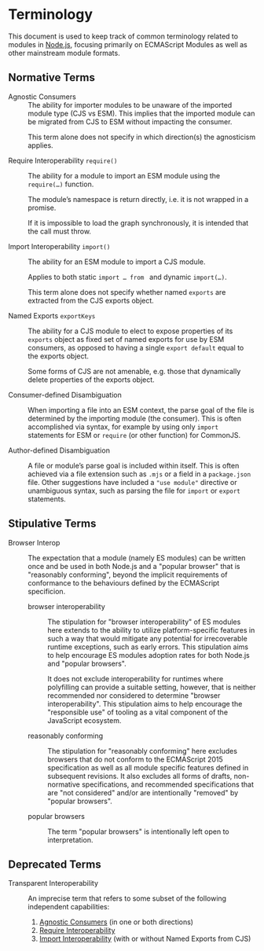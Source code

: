 Terminology
============

This document is used to keep track of common terminology related to modules in [Node.js](https://nodejs.org), focusing primarily on ECMAScript Modules as well as other mainstream module formats.

<!--
  dl, dt, dd have a special notation
    dl always needs to be closed
    dt always needs to be closed
    dd only needs to be closed if not followed by dt opener or dl closer
-->

<dl>

Normative Terms
---------------

<dt id="agnostic-consumers">
  Agnostic Consumers
</dt>
<dd>
  The ability for importer modules to be unaware of the imported module type (CJS vs ESM). This implies that the imported module can be migrated from CJS to ESM without impacting the consumer.

  This term alone does not specify in which direction(s) the agnosticism applies.
</dd>

<dt id="require-interop">
  Require Interoperability <code>require(<esm>)</code>
</dt>
<dd>

  The ability for a module to import an ESM module using the `require(…)` function.

  The module’s namespace is return directly, i.e. it is not wrapped in a promise.

  If it is impossible to load the graph synchronously, it is intended that the call must throw.
</dd>

<dt id="import-interop">
  Import Interoperability <code>import(<cjs>)</code>
</dt>
<dd>

  The ability for an ESM module to import a CJS module.

  Applies to both static `import … from ` and dynamic `import(…)`.

  This term alone does not specify whether named `exports` are extracted from the CJS exports object.
</dd>

<dt id="named-exports">
  Named Exports <code>exportKeys</code>
</dt>
<dd>

  The ability for a CJS module to elect to expose properties of its `exports` object as fixed set of named exports for use by ESM consumers, as opposed to having a single `export default` equal to the exports object.

  Some forms of CJS are not amenable, e.g. those that dynamically delete properties of the exports object.
</dd>

<dt id="consumer-disambiguation">
  Consumer-defined Disambiguation
</dt>
<dd>

  When importing a file into an ESM context, the parse goal of the file is determined by the importing module (the consumer). This is often accomplished via syntax, for example by using only `import` statements for ESM or `require` (or other function) for CommonJS.

</dd>

<dt id="author-disambiguation">
  Author-defined Disambiguation
</dt>
<dd>

  A file or module’s parse goal is included within itself. This is often achieved via a file extension such as `.mjs` or a field in a `package.json` file. Other suggestions have included a `"use module"` directive or unambiguous syntax, such as parsing the file for `import` or `export` statements.

</dd>

Stipulative Terms
-----------------

<dt id="browser-interop">
  Browser Interop
</dt>
<dd>

  The expectation that a module (namely ES modules) can be written once and be used in both Node.js and a "popular browser" that is "reasonably conforming", beyond the implicit requirements of conformance to the behaviours defined by the ECMAScript specificion.

  <dl>

  <dt>browser interoperability</dt>
  <dd>

  The stipulation for "browser interoperability" of ES modules here extends to the ability to utilize platform-specific features in such a way that would mitigate any potential for irrecoverable runtime exceptions, such as early errors. This stipulation aims to help encourage ES modules adoption rates for both Node.js and "popular browsers".

  It does not exclude interoperability for runtimes where polyfilling can provide a suitable setting, however, that is neither recommended nor considered to determine "browser interoperability". This stipulation aims to help encourage the "responsible use" of tooling as a vital component of the JavaScript ecosystem.
  </dd>

  <dt>reasonably conforming</dt>
  <dd>

  The stipulation for "reasonably conforming" here excludes browsers that do not conform to the ECMAScript 2015 specification as well as all module specific features defined in subsequent revisions. It also excludes all forms of drafts, non-normative specifications, and recommended specifications that are "not considered" and/or are intentionally "removed" by "popular browsers".
  </dd>

  <dt>popular browsers</dt>
  <dd>

  The term "popular browsers" is intentionally left open to interpretation.
  </dd>

  </dl>
</dd>


</dl>


Deprecated Terms
----------------

<dl>
<dt id=transparent-interop>
  Transparent Interoperability
</dt>
<dd>

  An imprecise term that refers to some subset of the following independent capabilities:

  1. [Agnostic Consumers](#agnostic-consumers) (in one or both directions)
  2. [Require Interoperability](#require-interop)
  3. [Import Interoperability](#import-interop) (with or without Named Exports from CJS)
</dd>
</dl>
